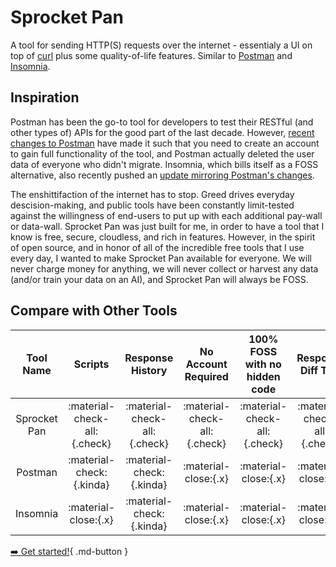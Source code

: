 # Sprocket Pan

A tool for sending HTTP(S) requests over the internet - essentialy a UI on top of [curl](https://curl.se/) plus some quality-of-life features. Similar to [Postman](https://www.postman.com/) and [Insomnia](https://insomnia.rest/).

## Inspiration

Postman has been the go-to tool for developers to test their RESTful (and other types of) APIs for the good part of the last decade. However, [recent changes to Postman](https://github.com/postmanlabs/postman-app-support/issues/12114) have made it such that you need to create an account to gain full functionality of the tool, and Postman actually deleted the user data of everyone who didn't migrate. Insomnia, which bills itself as a FOSS alternative, also recently pushed an [update mirroring Postman's changes](https://github.com/Kong/insomnia/issues/6577#issuecomment-1738131554).

The enshittifaction of the internet has to stop. Greed drives everyday descision-making, and public tools have been constantly limit-tested against the willingness of end-users to put up with each additional pay-wall or data-wall. Sprocket Pan was just built for me, in order to have a tool that I know is free, secure, cloudless, and rich in features. However, in the spirit of open source, and in honor of all of the incredible free tools that I use every day, I wanted to make Sprocket Pan available for everyone. We will never charge money for anything, we will never
collect or harvest any data (and/or train your data on an AI), and Sprocket Pan will always be FOSS.

## Compare with Other Tools

| Tool Name     | Scripts               | Response History     | No Account Required  | 100% FOSS with no hidden code | Response Diff Tool   |
| :-----------: | :-------------------: | :------------------: | :------------------: | :------------------:          | :------------------: |
| Sprocket Pan  | :material-check-all:{.check}  | :material-check-all:{.check} | :material-check-all:{.check} | :material-check-all:{.check}          | :material-check-all:{.check} |
| Postman       | :material-check:{.kinda}      | :material-check:{.kinda}     | :material-close:{.x}     | :material-close:{.x}              | :material-close:{.x}  |
| Insomnia      | :material-close:{.x}      | :material-check:{.kinda}     | :material-close:{.x}     | :material-close:{.x}              | :material-close:{.x}  |

[:arrow_right: Get started!](getting-started/download){ .md-button }
